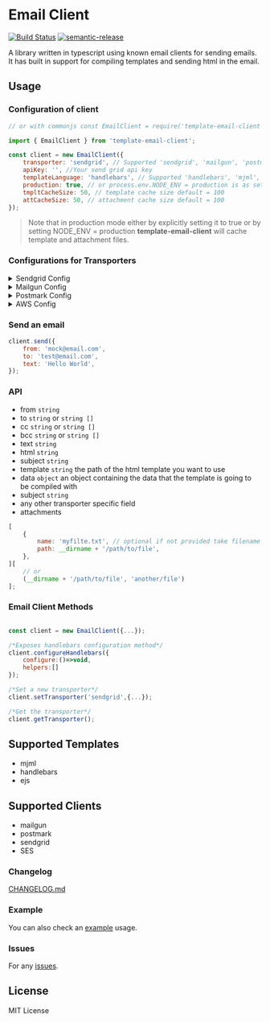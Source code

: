 # Email Client

[![Build Status](https://travis-ci.com/gkampitakis/email-client.svg?branch=master)](https://travis-ci.com/gkampitakis/email-client)
[![semantic-release](https://img.shields.io/badge/%20%20%F0%9F%93%A6%F0%9F%9A%80-semantic--release-e10079.svg)](https://github.com/semantic-release/semantic-release)

A library written in typescript using known email clients for sending emails. It has built in support for compiling templates and sending html in the email.

## Usage

### Configuration of client

```javascript
// or with commonjs const EmailClient = require('template-email-client');

import { EmailClient } from 'template-email-client';

const client = new EmailClient({
    transporter: 'sendgrid', // Supported 'sendgrid', 'mailgun', 'postmark', 'SES'
    apiKey: '', //Your send grid api key
    templateLanguage: 'handlebars', // Supported 'handlebars', 'mjml', 'ejs'
    production: true, // or process.env.NODE_ENV = production is as setting to true
    tmpltCacheSize: 50, // template cache size default = 100
    attCacheSize: 50, // attachment cache size default = 100
});
```

> Note that in production mode either by explicitly setting it to true or by setting NODE_ENV = production **template-email-client** will cache template and attachment files.

### Configurations for Transporters

<details><summary> Sendgrid Config</summary>
<p>

```javascript
{
  "transporter": "sendgrid",
	"apiKey": "*******",
  "templateLanguage": "handlebars" // Supported 'handlebars', 'mjml', 'ejs'
}
```

</p>
</details>

<details><summary> Mailgun Config</summary>
<p>

```javascript
{
  "transporter": "mailgun",
	"apiKey": "*******",
  "domain": "/mock/domain",
  "templateLanguage": "handlebars" // Supported 'handlebars', 'mjml', 'ejs'
}
```

</p>
</details>

<details><summary> Postmark Config</summary>
<p>

```javascript
{
  "transporter": "postmark",
	"serverToken": "*******",
  "configOptions": {},
  "templateLanguage": "handlebars" // Supported 'handlebars', 'mjml', 'ejs'
}
```

</p>
</details>

<details><summary> AWS Config</summary>
<p>

```javascript
{
  "transporter": "SES",
	"accessKeyId": "*******",
	"secretAccessKey": "*******",
  "region:": "eu-west-2",
  "templateLanguage": "handlebars" // Supported 'handlebars', 'mjml', 'ejs'
}
```

</p>
</details>

### Send an email

```javascript
client.send({
    from: 'mock@email.com',
    to: 'test@email.com',
    text: 'Hello World',
});
```

### API

-   from `string`
-   to `string` or `string []`
-   cc `string` or `string []`
-   bcc `string` or `string []`
-   text `string`
-   html `string`
-   subject `string`
-   template `string` the path of the html template you want to use
-   data `object` an object containing the data that the template is going to be compiled with
-   subject `string`
-   any other transporter specific field
-   attachments

```javascript
[
    {
        name: 'myfilte.txt', // optional if not provided take filename
        path: __dirname + '/path/to/file',
    },
][
    // or
    (__dirname + '/path/to/file', 'another/file')
];
```

### Email Client Methods

```javascript

const client = new EmailClient({...});

/*Exposes handlebars configuration method*/
client.configureHandlebars({
	configure:()=>void,
	helpers:[]
});

/*Set a new transporter*/
client.setTransporter('sendgrid',{...});

/*Get the transporter*/
client.getTransporter();

```

## Supported Templates

-   mjml
-   handlebars
-   ejs

## Supported Clients

-   mailgun
-   postmark
-   sendgrid
-   SES

### Changelog

[CHANGELOG.md](./CHANGELOG.md)

### Example

You can also check an [example](./example) usage.

### Issues

For any [issues](https://github.com/gkampitakis/email-client/issues).

## License

MIT License
